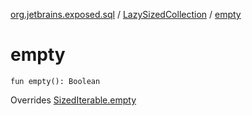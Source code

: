 [org.jetbrains.exposed.sql](../index.md) / [LazySizedCollection](index.md) / [empty](.)

# empty

`fun empty(): Boolean`

Overrides [SizedIterable.empty](../-sized-iterable/empty.md)

